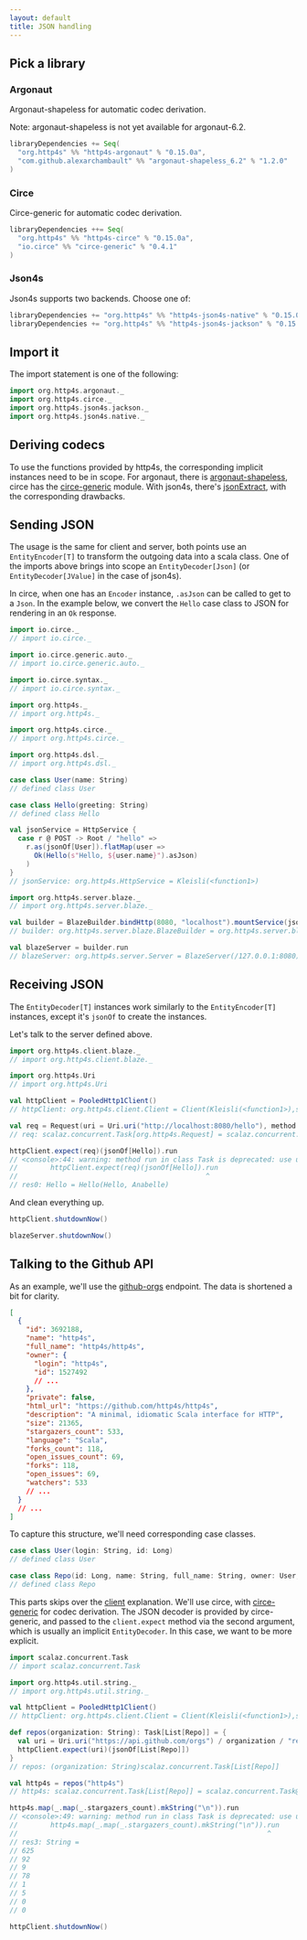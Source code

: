 ```yaml
---
layout: default
title: JSON handling
---
```


## Pick a library

### Argonaut

Argonaut-shapeless for automatic codec derivation.

Note: argonaut-shapeless is not yet available for argonaut-6.2.

```scala
libraryDependencies += Seq(
  "org.http4s" %% "http4s-argonaut" % "0.15.0a",
  "com.github.alexarchambault" %% "argonaut-shapeless_6.2" % "1.2.0"
)
```

### Circe

Circe-generic for automatic codec derivation.

```scala
libraryDependencies ++= Seq(
  "org.http4s" %% "http4s-circe" % "0.15.0a",
  "io.circe" %% "circe-generic" % "0.4.1"
)
```

### Json4s

Json4s supports two backends.  Choose one of:

```scala
libraryDependencies += "org.http4s" %% "http4s-json4s-native" % "0.15.0a"
libraryDependencies += "org.http4s" %% "http4s-json4s-jackson" % "0.15.0a"
```

## Import it

The import statement is one of the following:

```scala
import org.http4s.argonaut._
import org.http4s.circe._
import org.http4s.json4s.jackson._
import org.http4s.json4s.native._
```

## Deriving codecs

To use the functions provided by http4s, the corresponding implicit instances
need to be in scope. For argonaut, there is [argonaut-shapeless], circe has the
[circe-generic] module. With json4s, there's [jsonExtract], with the
corresponding drawbacks.

## Sending JSON

The usage is the same for client and server, both points use an
`EntityEncoder[T]` to transform the outgoing data into a scala class.
One of the imports above brings into scope an `EntityDecoder[Json]` 
(or `EntityDecoder[JValue]` in the case of json4s).

In circe, when one has an `Encoder` instance, `.asJson` can be
called to get to a `Json`.  In the example below, we convert the
`Hello` case class to JSON for rendering in an `Ok` response.

```scala
import io.circe._
// import io.circe._

import io.circe.generic.auto._
// import io.circe.generic.auto._

import io.circe.syntax._
// import io.circe.syntax._

import org.http4s._
// import org.http4s._

import org.http4s.circe._
// import org.http4s.circe._

import org.http4s.dsl._
// import org.http4s.dsl._

case class User(name: String)
// defined class User

case class Hello(greeting: String)
// defined class Hello

val jsonService = HttpService {
  case r @ POST -> Root / "hello" =>
    r.as(jsonOf[User]).flatMap(user =>
      Ok(Hello(s"Hello, ${user.name}").asJson)
    )
}
// jsonService: org.http4s.HttpService = Kleisli(<function1>)

import org.http4s.server.blaze._
// import org.http4s.server.blaze._

val builder = BlazeBuilder.bindHttp(8080, "localhost").mountService(jsonService, "/")
// builder: org.http4s.server.blaze.BlazeBuilder = org.http4s.server.blaze.BlazeBuilder@3ec94a2d

val blazeServer = builder.run
// blazeServer: org.http4s.server.Server = BlazeServer(/127.0.0.1:8080)
```

## Receiving JSON

The `EntityDecoder[T]` instances work similarly to the `EntityEncoder[T]`
instances, except it's `jsonOf` to create the instances.

Let's talk to the server defined above.

```scala
import org.http4s.client.blaze._
// import org.http4s.client.blaze._

import org.http4s.Uri
// import org.http4s.Uri

val httpClient = PooledHttp1Client()
// httpClient: org.http4s.client.Client = Client(Kleisli(<function1>),scalaz.concurrent.Task@30803c84)

val req = Request(uri = Uri.uri("http://localhost:8080/hello"), method = Method.POST).withBody(User("Anabelle"))(jsonEncoderOf)
// req: scalaz.concurrent.Task[org.http4s.Request] = scalaz.concurrent.Task@19431aed

httpClient.expect(req)(jsonOf[Hello]).run
// <console>:44: warning: method run in class Task is deprecated: use unsafePerformSync
//        httpClient.expect(req)(jsonOf[Hello]).run
//                                              ^
// res0: Hello = Hello(Hello, Anabelle)
```

And clean everything up.

```scala
httpClient.shutdownNow()

blazeServer.shutdownNow()
```

## Talking to the Github API

As an example, we'll use the [github-orgs] endpoint. The data is shortened a bit
for clarity.

```json
[
  {
    "id": 3692188,
    "name": "http4s",
    "full_name": "http4s/http4s",
    "owner": {
      "login": "http4s",
      "id": 1527492
      // ...
    },
    "private": false,
    "html_url": "https://github.com/http4s/http4s",
    "description": "A minimal, idiomatic Scala interface for HTTP",
    "size": 21365,
    "stargazers_count": 533,
    "language": "Scala",
    "forks_count": 118,
    "open_issues_count": 69,
    "forks": 118,
    "open_issues": 69,
    "watchers": 533
    // ...
  }
  // ...
]
```

To capture this structure, we'll need corresponding case classes.

```scala
case class User(login: String, id: Long)
// defined class User

case class Repo(id: Long, name: String, full_name: String, owner: User, `private`: Boolean, html_url: String, description: String, size: Int, stargazers_count: Int, language: String, forks_count: Int, open_issues_count: Int, forks: Int, open_issues: Int, watchers: Int)
// defined class Repo
```

This parts skips over the [client] explanation. We'll use circe, with
[circe-generic] for codec derivation. The JSON decoder is provided by
circe-generic, and passed to the `client.expect` method via the second
argument, which is usually an implicit `EntityDecoder`.  In this case,
we want to be more explicit.

<!-- For more information about the uri templating, visit [uri]. -->

```scala
import scalaz.concurrent.Task
// import scalaz.concurrent.Task

import org.http4s.util.string._
// import org.http4s.util.string._

val httpClient = PooledHttp1Client()
// httpClient: org.http4s.client.Client = Client(Kleisli(<function1>),scalaz.concurrent.Task@5f4fd9f)

def repos(organization: String): Task[List[Repo]] = {
  val uri = Uri.uri("https://api.github.com/orgs") / organization / "repos"
  httpClient.expect(uri)(jsonOf[List[Repo]])
}
// repos: (organization: String)scalaz.concurrent.Task[List[Repo]]

val http4s = repos("http4s")
// http4s: scalaz.concurrent.Task[List[Repo]] = scalaz.concurrent.Task@4a768f25

http4s.map(_.map(_.stargazers_count).mkString("\n")).run
// <console>:49: warning: method run in class Task is deprecated: use unsafePerformSync
//        http4s.map(_.map(_.stargazers_count).mkString("\n")).run
//                                                             ^
// res3: String =
// 625
// 92
// 9
// 78
// 1
// 5
// 0
// 0

httpClient.shutdownNow()
```


[argonaut-shapeless]: https://github.com/alexarchambault/argonaut-shapeless
[circe-generic]: https://github.com/travisbrown/circe#codec-derivation
[jsonExtract]: https://github.com/http4s/http4s/blob/master/json4s/src/main/scala/org/http4s/json4s/Json4sInstances.scala#L29
[client]: client.html
[github-orgs]: https://developer.github.com/v3/repos/#list-organization-repositories
[uri]: url.html
